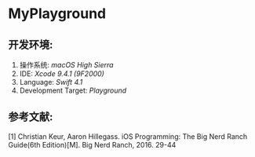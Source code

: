 # MyPlayground

## 开发环境:

1. 操作系统: *macOS High Sierra*
2. IDE: *Xcode 9.4.1 (9F2000)*
3. Language: *Swift 4.1*
4. Development Target: *Playground*

## 参考文献:

[1] Christian Keur, Aaron Hillegass. iOS Programming: The Big Nerd Ranch Guide(6th Edition)[M]. Big Nerd Ranch, 2016. 29-44